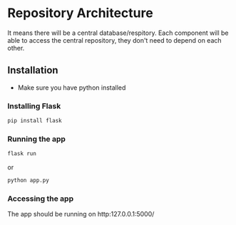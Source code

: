 # Repository Architecture
It means there will be a central database/respitory. Each component will be able to access the central repository, they don't need to depend on each other.

## Installation
- Make sure you have python installed
### Installing Flask
```bash
pip install flask
```
### Running the app
```bash
flask run
```
or
```bash
python app.py
```

### Accessing the app
The app should be running on http:127.0.0.1:5000/
